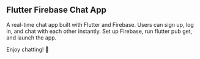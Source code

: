 ## Flutter Firebase Chat App
A real-time chat app built with Flutter and Firebase. Users can sign up, log in, and chat with each other instantly. Set up Firebase, run flutter pub get, and launch the app.

Enjoy chatting! 🚀
